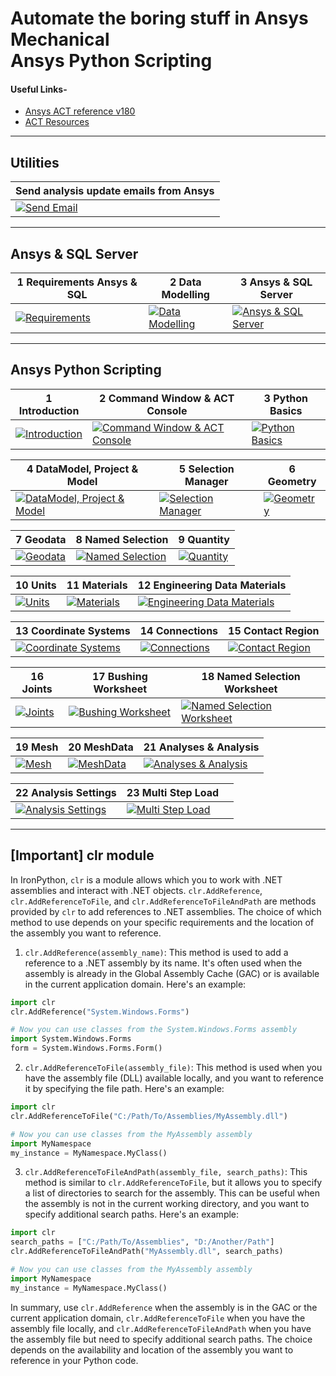 # Automate the boring stuff in Ansys Mechanical <br> Ansys Python Scripting

#### Useful Links-

* [Ansys ACT reference v180](https://storage.ansys.com/corp/ACT_Reference_Guide_doc_v180/)
* [ACT Resources](https://github.com/Amrit-Hub/Automate-the-boring-stuff-in-Ansys-Mechanical-Scripting/tree/066c001f17c7bcebaa84da6c10dd2e30434e2cfd/000%20resources)

---
## Utilities

| Send analysis update emails from Ansys |
|---------|
| [![Send Email](http://img.youtube.com/vi/okAIJ1bCn-Y/0.jpg)](https://www.youtube.com/watch?v=okAIJ1bCn-Y) |

---
## Ansys & SQL Server

| 1 Requirements Ansys & SQL  | 2 Data Modelling  | 3 Ansys & SQL Server  |
| ------------- | ------------- | ------------- |
| [![Requirements](http://img.youtube.com/vi/qq7cnxCQRJU/0.jpg)](https://www.youtube.com/watch?v=qq7cnxCQRJU)  | [![Data Modelling](http://img.youtube.com/vi/anPAasBZd6E/0.jpg)](https://www.youtube.com/watch?v=anPAasBZd6E)  | [![Ansys & SQL Server](http://img.youtube.com/vi/az5SfwL3M9A/0.jpg)](https://www.youtube.com/watch?v=az5SfwL3M9A) |

---
## Ansys Python Scripting

| 1 Introduction  | 2 Command Window & ACT Console  | 3 Python Basics  |
| ------------- | ------------- | ------------- |
| [![Introduction](http://img.youtube.com/vi/ycD8B1HuQSg/0.jpg)](https://www.youtube.com/watch?v=ycD8B1HuQSg)  | [![Command Window & ACT Console](http://img.youtube.com/vi/VGLIXkH8q3o/0.jpg)](https://www.youtube.com/watch?v=VGLIXkH8q3o)  | [![Python Basics](http://img.youtube.com/vi/BH545xRXh_k/0.jpg)](https://www.youtube.com/watch?v=BH545xRXh_k) |

| 4 DataModel, Project & Model  | 5 Selection Manager | 6 Geometry |
| ------------- | ------------- | ------------- |
| [![DataModel, Project & Model](http://img.youtube.com/vi/__WLUjFMzJE/0.jpg)](https://www.youtube.com/watch?v=__WLUjFMzJE) |[![Selection Manager](http://img.youtube.com/vi/X1QCCcmn32o/0.jpg)](https://www.youtube.com/watch?v=X1QCCcmn32o) | [![Geometry](http://img.youtube.com/vi/0OCBK_SGBj4/0.jpg)](https://www.youtube.com/watch?v=0OCBK_SGBj4) |

| 7 Geodata | 8 Named Selection | 9 Quantity |
| ------------- | ------------- | ------------- |
| [![Geodata](http://img.youtube.com/vi/V6sd9EsW4jg/0.jpg)](https://www.youtube.com/watch?v=V6sd9EsW4jg) | [![Named Selection](http://img.youtube.com/vi/agOJPpISCcI/0.jpg)](https://www.youtube.com/watch?v=agOJPpISCcI) |[![Quantity](http://img.youtube.com/vi/OwkIUkvUZPk/0.jpg)](https://www.youtube.com/watch?v=OwkIUkvUZPk) |

| 10 Units | 11 Materials | 12 Engineering Data Materials
| ------------- | ------------- | ------------- |
| [![Units](http://img.youtube.com/vi/rsefko6TX1A/0.jpg)](https://www.youtube.com/watch?v=rsefko6TX1A) | [![Materials](http://img.youtube.com/vi/95sPC85Isog/0.jpg)](https://www.youtube.com/watch?v=95sPC85Isog) | [![Engineering Data Materials](http://img.youtube.com/vi/8RlDzhMPjEk/0.jpg)](https://www.youtube.com/watch?v=8RlDzhMPjEk) |

| 13 Coordinate Systems | 14 Connections | 15 Contact Region |
| ------------- | ------------- | ------------- |
| [![Coordinate Systems](http://img.youtube.com/vi/fjf14KC8Xxk/0.jpg)](https://www.youtube.com/watch?v=fjf14KC8Xxk) | [![Connections](http://img.youtube.com/vi/P0WwNjca1xM/0.jpg)](https://www.youtube.com/watch?v=P0WwNjca1xM)| [![Contact Region](http://img.youtube.com/vi/BPlw5_hPJvI/0.jpg)](https://www.youtube.com/watch?v=BPlw5_hPJvI) |

| 16 Joints | 17 Bushing Worksheet | 18 Named Selection Worksheet |
| ------------- | ------------- | ------------- |
| [![Joints](http://img.youtube.com/vi/bzhvb4JdYR4/0.jpg)](https://www.youtube.com/watch?v=bzhvb4JdYR4) | [![Bushing Worksheet](http://img.youtube.com/vi/EqWLwHzuvxY/0.jpg)](https://www.youtube.com/watch?v=EqWLwHzuvxY) | [![Named Selection Worksheet](http://img.youtube.com/vi/TTsR_c8Q7hY/0.jpg)](https://www.youtube.com/watch?v=TTsR_c8Q7hY) |

| 19 Mesh | 20 MeshData | 21 Analyses & Analysis |
| ------------- | ------------- | ------------- |
| [![Mesh](http://img.youtube.com/vi/yvAvor0HQYI/0.jpg)](https://www.youtube.com/watch?v=yvAvor0HQYI) | [![MeshData](http://img.youtube.com/vi/ULfu9VLe5Yk/0.jpg)](https://www.youtube.com/watch?v=ULfu9VLe5Yk) | [![Analyses & Analysis](http://img.youtube.com/vi/D6uhcR0IRR8/0.jpg)](https://www.youtube.com/watch?v=D6uhcR0IRR8)

| 22 Analysis Settings | 23 Multi Step Load |  |
| ------------- | ------------- | ------------- |
| [![Analysis Settings](http://img.youtube.com/vi/QbJNV_M5eko/0.jpg)](https://www.youtube.com/watch?v=QbJNV_M5eko) | [![Multi Step Load](http://img.youtube.com/vi/Aq_yQN9r5eA/0.jpg)](https://www.youtube.com/watch?v=Aq_yQN9r5eA) |  |

---
## [Important] clr module
In IronPython, `clr` is a module allows which you to work with .NET assemblies and interact with .NET objects. `clr.AddReference`, `clr.AddReferenceToFile`, and `clr.AddReferenceToFileAndPath` are methods provided by `clr` to add references to .NET assemblies. The choice of which method to use depends on your specific requirements and the location of the assembly you want to reference.

1. `clr.AddReference(assembly_name)`: This method is used to add a reference to a .NET assembly by its name. It's often used when the assembly is already in the Global Assembly Cache (GAC) or is available in the current application domain. Here's an example:

```python
import clr
clr.AddReference("System.Windows.Forms")

# Now you can use classes from the System.Windows.Forms assembly
import System.Windows.Forms
form = System.Windows.Forms.Form()
```

2. `clr.AddReferenceToFile(assembly_file)`: This method is used when you have the assembly file (DLL) available locally, and you want to reference it by specifying the file path. Here's an example:

```python
import clr
clr.AddReferenceToFile("C:/Path/To/Assemblies/MyAssembly.dll")

# Now you can use classes from the MyAssembly assembly
import MyNamespace
my_instance = MyNamespace.MyClass()
```

3. `clr.AddReferenceToFileAndPath(assembly_file, search_paths)`: This method is similar to `clr.AddReferenceToFile`, but it allows you to specify a list of directories to search for the assembly. This can be useful when the assembly is not in the current working directory, and you want to specify additional search paths. Here's an example:

```python
import clr
search_paths = ["C:/Path/To/Assemblies", "D:/Another/Path"]
clr.AddReferenceToFileAndPath("MyAssembly.dll", search_paths)

# Now you can use classes from the MyAssembly assembly
import MyNamespace
my_instance = MyNamespace.MyClass()
```

In summary, use `clr.AddReference` when the assembly is in the GAC or the current application domain, `clr.AddReferenceToFile` when you have the assembly file locally, and `clr.AddReferenceToFileAndPath` when you have the assembly file but need to specify additional search paths. The choice depends on the availability and location of the assembly you want to reference in your Python code.